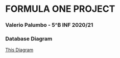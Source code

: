 # FORMULA ONE PROJECT
### Valerio Palumbo - 5^B INF 2020/21

### Database Diagram

[This Diagram](https://i.imgur.com/vrdH3Z5.png)